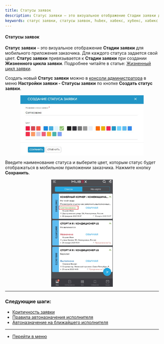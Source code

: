 ```yaml
---
title: Статусы заявок
description: Статус заявки – это визуальное отображение Стадии заявки для мобильного приложения заказчика. Для каждого статуса задается свой цвет. Создать новый Статус заявки можно в консоли администратора в меню Настройки заявки - Статусы заявки по кнопке Создать статус заявки. Статус заявки привязывается к Стадии заявки при создании Жизненного цикла заявки.
keywords: статус заявки, статусы заявок, hubex, хабекс, хубекс, хабикс
---
```


#### Статусы заявок
<html>
<meta charset="utf-8">

</html>

<body>

<p><strong>Статус заявки</strong> – это визуальное отображение <strong>Стадии заявки</strong> для мобильного приложения заказчика.
    Для каждого статуса задается свой цвет.
    <strong>Статус заявки</strong> привязывается к <strong>Стадии заявки</strong> при создании <strong>Жизненного цикла заявки</strong>. Подробнее читайте в статье: <a
            href="https://wiki.hubex.ru/docs/FAQ/RU/admin/TicketLifeCycle.html">Жизненный цикл заявки</a>.</p>


<p>Создать новый <strong>Статус заявки</strong> можно в <a href="https://wiki.hubex.ru/docs/FAQ/RU/admin/HowToEnterTheAdmin.html">консоли
    администратора</a> в меню <strong>Настройки заявки - Статусы заявки</strong> по кнопке <strong>Создать
    статус заявки</strong>.</p>

<div>
    <img style="margin: 0 auto; display: block; max-width: 80%;"
         src="/attachments/images/FAQ/ADMIN/StatusType/NewStatus.jpg"/>
</div>
<p>Введите наименование статуса и выберите цвет, которым статус будет отображаться в мобильном приложении
    заказчика. Нажмите кнопку <strong>Сохранить</strong>. </p>
<div>
    <img style="margin: 0 auto; display: block; max-width: 40%;"
         src="/attachments/images/FAQ/ADMIN/StatusType/MobCustomer.jpg"/>
</div>
</body>


___
### Следующие шаги:
- [Критичность заявки](./Criticality.md)
- [Правила автоназначения исполнителя](./RulesOfChoice.md)
- [Автоназначение на ближайшего исполнителя](docs/FAQ/RU/user/RulesOfChoiceGEO.md)

____
- [Перейти в меню](http://wiki.hubex.ru)
